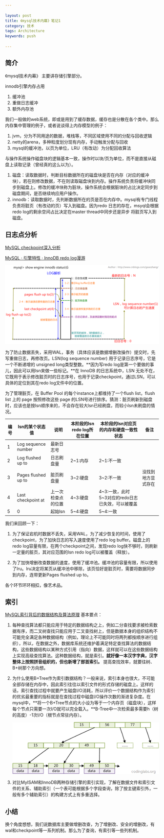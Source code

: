 ```yaml
---

layout: post
title: 《mysql技术内幕》笔记1
category: 技术
tags: Architecture
keywords: push

---
```


## 简介

《mysql技术内幕》 主要讲存储引擎部分。


innodb引擎内存占用

1. 缓冲池
2. 重做日志缓冲
3. 额外内存池

我们一般做的web系统，即或是用到了缓存数据，缓存也是分散在各个类中。那么内存集中管理的例子，或者说谈得上内存模型的例子：

1. jvm，分为不同用途的数据，堆栈等，不同区域使用不同的分配与回收逻辑
2. netty的arena，多种粒度划分现有内存，手动触发分配与回收
3. mysql的缓冲池，以页为单位，LRU（有改动）为分配回收算法

与操作系统操作磁盘块的逻辑基本一致，操作时以块/页为单位，而不是直接从磁盘上读取记录（曾经真的这么以为）。

1. 磁盘：读取数据时，判断目标数据所在的磁盘块是否在内存（对应的缓冲块），若在则修改数据，不在则读取磁盘块到内存。操作系统负责将缓冲块同步到磁盘上。修改的缓冲块称为脏块，操作系统会根据脏块的占比决定同步到磁盘期间，是否继续响应用户操作。
2. innodb：读取数据时，先判断数据所在的页是否在内存中。mysql有专门线程负责将脏页（有改动的页）写入到磁盘。因为redo 日志的存在，msyql会根据redo log的剩余空间占比决定在master thread中同步还是异步 将脏页写入到磁盘。


## 日志点分析

[MySQL checkpoint深入分析](http://www.cnblogs.com/geaozhang/p/7341333.html)

[MySQL · 引擎特性 · InnoDB redo log漫游](http://mysql.taobao.org/monthly/2015/05/01/)



![](/public/upload/architecture/inner_mysql_1.png)

为了防止数据丢失，采用WAL，事务（具体应该是数据增删改操作）提交时，先写重做日志，再修改页。LSN(log sequence number) 用于记录日志序号，它是一个不断递增的 unsigned long类型整数。**因为写redo log是第一个要做的事儿，因此可以用lsn来做一些标记。**在 InnoDB 的日志系统中，LSN 无处不在，它既用于表示修改脏页时的日志序号，也用于记录checkpoint，通过LSN，可以具体的定位到其在redo log文件中的位置。

为了管理脏页，在 Buffer Pool 的每个instance上都维持了一个flush list，flush list 上的 page 按照修改这些 page 的LSN号进行排序。猜测：脏页刷新到磁盘时，应该也是按lsn顺序来的，不会存在较大lsn已经刷盘，而较小lsn未刷盘的情况。


|编号|lsn的某个状态值|说明|本阶段的lsn redo log所在位置|本阶段的lsn对应页的内存和硬盘一致性状态|备注|
|---|---|---|---|---|---|
|1|Log sequence number|最新日志号|||
|2|Log flushed up to |日志刷盘量|2~1:内存|2~1:不一致||
|3|Pages flushed up to|脏页刷盘量|3~2:硬盘|3~2:不一致|没找到地方显式存在|
|4|Last checkpoint at |上一次检查点的位置|4~3:硬盘|4~3:一致，此时5~3对应的redo日志已失效，可以被覆盖||
|5|0|起始lsn|5~4:硬盘|5~4:一致||

我们来回顾一下：

1. 为了保证宕机时数据不丢失，采用WAL，为了减少恢复的时间，使用了checkpoint，为了加快日志的写入速度使用了redo log buffer。磁盘上的redo log容量有限，在两个checkpoint之间，发现redo log快不够时，则刷新一定量的脏页，其对应范围的lsn redo log可以被覆盖（释放）。

2. 为了加快增删改查数据的速度，使用了缓冲池。缓冲池的容量有限，所以使用了lru。lru决定将某页从缓冲池中移除，该页恰好是脏页时，需要将数据同步到内存，连带更新Pages flushed up to。

各个环节环环相扣，像艺术品。

## 索引

[MySQL索引背后的数据结构及算法原理](http://blog.codinglabs.org/articles/theory-of-mysql-index.html) 基本要点：

1. 每种查找算法都只能应用于特定的数据结构之上，例如二分查找要求被检索数据有序，而二叉树查找只能应用于二叉查找树上，但是数据本身的组织结构不可能完全满足各种数据结构（例如，理论上不可能同时将两列都按顺序进行组织），所以，在数据之外，数据库系统还维护着满足特定查找算法的数据结构，这些数据结构以某种方式引用（指向）数据，这样就可以在这些数据结构上实现高级查找算法。这种数据结构，就是索引。**就好像一本汉字字典，汉字整体上按照拼音组织的，但也新增了部首索引。** 提高查找效率，就要往树、B+树那个方向想。

2. 为什么使用B+Tree作为索引数据结构？一般来说，索引本身也很大，不可能全部存储在内存中，因此索引往往以索引文件的形式存储的磁盘上。这样的话，索引查找过程中就要产生磁盘I/O消耗，所以评价一个数据结构作为索引的优劣最重要的指标就是在查找过程中磁盘I/O操作次数的渐进复杂度。在mysql中，**将一个B+Tree节点的大小设为等于一个内存页（磁盘块），这样每个节点只需要一次I/O就可以完全载入。**B-Tree中一次检索最多需要h（树的高度）-1次I/O（根节点常驻内存）。

	![](/public/upload/architecture/inner_mysql_2.png)

3. 对比MyISAM和InnoDB两种存储引擎的索引实现，了解在数据文件和索引文件的关系、辅助索引（一个表可能根据多个字段查询，除了按主键索引外，一般有多个辅助索引）的构建方式上有多重选择。

## 小结

换个角度想想，我们说数据库主要做增删改查，为了增删改、安全的增删改，有wal和checkpoint等一系列机制。那么为了查询，有索引等一些列机制。